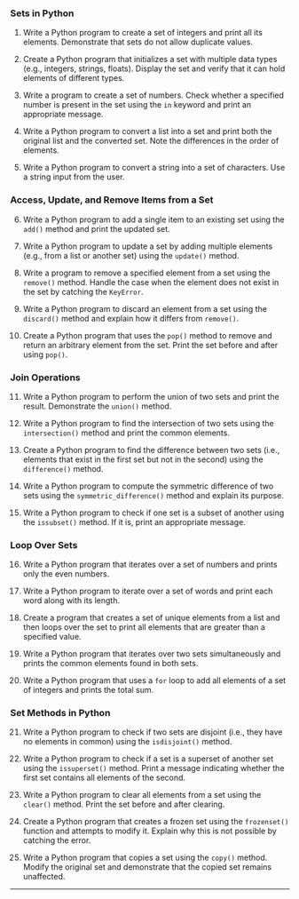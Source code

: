 ### Sets in Python

1. Write a Python program to create a set of integers and print all its elements. Demonstrate that sets do not allow duplicate values.

2. Create a Python program that initializes a set with multiple data types (e.g., integers, strings, floats). Display the set and verify that it can hold elements of different types.

3. Write a program to create a set of numbers. Check whether a specified number is present in the set using the `in` keyword and print an appropriate message.

4. Write a Python program to convert a list into a set and print both the original list and the converted set. Note the differences in the order of elements.

5. Write a Python program to convert a string into a set of characters. Use a string input from the user.

### Access, Update, and Remove Items from a Set

6. Write a Python program to add a single item to an existing set using the `add()` method and print the updated set.

7. Write a Python program to update a set by adding multiple elements (e.g., from a list or another set) using the `update()` method.

8. Write a program to remove a specified element from a set using the `remove()` method. Handle the case when the element does not exist in the set by catching the `KeyError`.

9. Write a Python program to discard an element from a set using the `discard()` method and explain how it differs from `remove()`.

10. Create a Python program that uses the `pop()` method to remove and return an arbitrary element from the set. Print the set before and after using `pop()`.

### Join Operations

11. Write a Python program to perform the union of two sets and print the result. Demonstrate the `union()` method.

12. Write a Python program to find the intersection of two sets using the `intersection()` method and print the common elements.

13. Create a Python program to find the difference between two sets (i.e., elements that exist in the first set but not in the second) using the `difference()` method.

14. Write a Python program to compute the symmetric difference of two sets using the `symmetric_difference()` method and explain its purpose.

15. Write a Python program to check if one set is a subset of another using the `issubset()` method. If it is, print an appropriate message.

### Loop Over Sets

16. Write a Python program that iterates over a set of numbers and prints only the even numbers.

17. Write a Python program to iterate over a set of words and print each word along with its length.

18. Create a program that creates a set of unique elements from a list and then loops over the set to print all elements that are greater than a specified value.

19. Write a Python program that iterates over two sets simultaneously and prints the common elements found in both sets.

20. Write a Python program that uses a `for` loop to add all elements of a set of integers and prints the total sum.

### Set Methods in Python

21. Write a Python program to check if two sets are disjoint (i.e., they have no elements in common) using the `isdisjoint()` method.

22. Write a Python program to check if a set is a superset of another set using the `issuperset()` method. Print a message indicating whether the first set contains all elements of the second.

23. Write a Python program to clear all elements from a set using the `clear()` method. Print the set before and after clearing.

24. Create a Python program that creates a frozen set using the `frozenset()` function and attempts to modify it. Explain why this is not possible by catching the error.

25. Write a Python program that copies a set using the `copy()` method. Modify the original set and demonstrate that the copied set remains unaffected.

---
